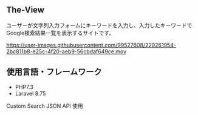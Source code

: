 ## The-View
ユーザーが文字列入力フォームにキーワードを入力し、入力したキーワードでGoogle検索結果一覧を表示するサイトです。

https://user-images.githubusercontent.com/99527608/229261954-2bc811b8-e25c-4f20-aeb9-56cbdaf649ce.mov

## 使用言語・フレームワーク
- PHP7.3
- Laravel 8.75

Custom Search JSON API 使用

